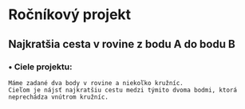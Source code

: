 # Ročníkový projekt
## Najkratšia cesta v rovine z bodu A do bodu B

### • Ciele projektu: 
    Máme zadané dva body v rovine a niekoľko kružníc.
    Cieľom je nájsť najkratšiu cestu medzi týmito dvoma bodmi, ktorá neprechádza vnútrom kružníc.
